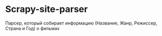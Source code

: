 # Scrapy-site-parser
Парсер, который собирает информацию (Название, Жанр, Режиссер, Страна и Год) о фильмах
